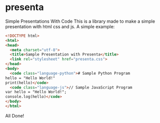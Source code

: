 # presenta
Simple Presentations With Code
This is a library made to make a simple presentation with html css and js.
A simple example:
```html
<!DOCTYPE html>
<html>
<head>
  <meta charset="utf-8">
  <title>Sample Presentation with Presenta</title>
  <link rel="stylesheet" href="presenta.css">
</head>
<body>
  <code class="language-python"># Sample Python Program
hello = "Hello World!"
print(hello)</code>
  <code class="language-js">// Sample JavaScript Program
var hello = "Hello World!";
console.log(hello)</code>
</body>
</html>
```
All Done!
